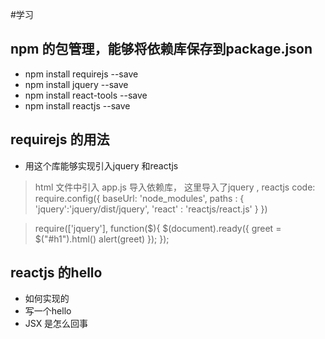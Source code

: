 #学习
## npm 的包管理，能够将依赖库保存到package.json
- npm install requirejs --save
- npm install jquery --save
- npm install react-tools --save
- npm install reactjs --save

## requirejs 的用法
- 用这个库能够实现引入jquery 和reactjs
> html 文件中引入 <script src="node_modules/requirejs/require.js" data-main="app" ></script>
> app.js 导入依赖库， 这里导入了jquery , reactjs
> code:
> require.config({
  baseUrl: 'node_modules',
  paths : {
    'jquery':'jquery/dist/jquery',
    'react' : 'reactjs/react.js'
}
})

>require(['jquery'], function($){
  $(document).ready({
    greet = $("#h1").html()
    alert(greet)
    });
  });

## reactjs 的hello
- 如何实现的
- 写一个hello
- JSX 是怎么回事
